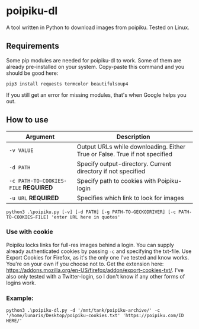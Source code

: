 # poipiku-dl

A tool written in Python to download images from poipiku. Tested on Linux. 

## Requirements
Some pip modules are needed for poipiku-dl to work. Some of them are already pre-installed on your system. Copy-paste this command and you should be good here:

`pip3 install requests termcolor beautifulsoup4`

If you still get an error for missing modules, that's when Google helps you out.


## How to use
| Argument | Description |
| --- | --- |
| `-v VALUE` | Output URLs while downloading. Either True or False. True if not specified |
| `-d PATH` | Specify output-directory. Current directory if not specified |
| `-c PATH-TO-COOKIES-FILE` **REQUIRED** | Specify path to cookies with Poipiku-login |
| `-u URL` **REQUIRED**| Specifies which link to look for images | 

`python3 .\poipiku.py [-v] [-d PATH] [-g PATH-TO-GECKODRIVER] [-c PATH-TO-COOKIES-FILE] 'enter URL here in quotes'`

### Use with cookie
Poipiku locks links for full-res images behind a login. You can supply already authenticated cookies by passing `-c` and specifying the txt-file. Use Export Cookies for Firefox, as it's the only one I've tested and know works. You're on your own if you choose not to. Get the extension here: https://addons.mozilla.org/en-US/firefox/addon/export-cookies-txt/. I've also only tested with a Twitter-login, so I don't know if any other forms of logins work.

### Example:

`python3 .\poipiku-dl.py -d '/mnt/tank/poipiku-archive/' -c '/home/lunaris/Desktop/poipiku-cookies.txt' 'https://poipiku.com/ID HERE/'`
